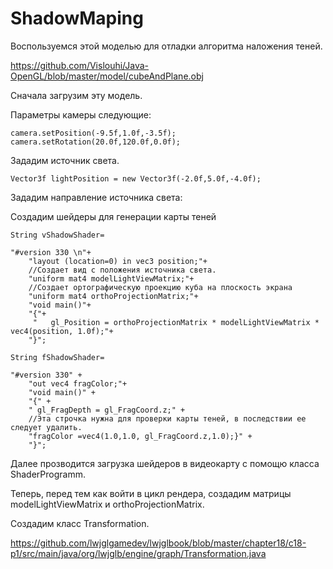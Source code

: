 # ShadowMaping

Воспользуемся этой моделью для отладки алгоритма наложения теней.

https://github.com/Vislouhi/Java-OpenGL/blob/master/model/cubeAndPlane.obj

Сначала загрузим эту модель.

Параметры камеры следующие:

 	camera.setPosition(-9.5f,1.0f,-3.5f);
  	camera.setRotation(20.0f,120.0f,0.0f);
 
 Зададим источник света.
 
 	Vector3f lightPosition = new Vector3f(-2.0f,5.0f,-4.0f);
 
 Зададим направление источника света:
       
 
 
 
 Создадим шейдеры для генерации карты теней
 
 	String vShadowShader=
 
  	"#version 330 \n"+
    	"layout (location=0) in vec3 position;"+
    	//Создает вид с положения источника света.
    	"uniform mat4 modelLightViewMatrix;"+
        //Создает ортографическую проекцию куба на плоскость экрана
    	"uniform mat4 orthoProjectionMatrix;"+
    	"void main()"+
    	"{"+
    	 "   gl_Position = orthoProjectionMatrix * modelLightViewMatrix * vec4(position, 1.0f);"+
    	"}";

	String fShadowShader=

	"#version 330" + 
        "out vec4 fragColor;"+
        "void main()" + 
        "{" + 
        " gl_FragDepth = gl_FragCoord.z;" + 
        //Эта строчка нужна для проверки карты теней, в последствии ее следует удалить.
        "fragColor =vec4(1.0,1.0, gl_FragCoord.z,1.0);}" +
        "}";
        
        
Далее прозводится загрузка шейдеров в видеокарту с помощю класса ShaderProgramm.

Теперь, перед тем как войти в цикл рендера, создадим матрицы modelLightViewMatrix и orthoProjectionMatrix.

Создадим класс Transformation.

https://github.com/lwjglgamedev/lwjglbook/blob/master/chapter18/c18-p1/src/main/java/org/lwjglb/engine/graph/Transformation.java



